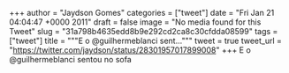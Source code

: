 
+++
author = "Jaydson Gomes"
categories = ["tweet"]
date = "Fri Jan 21 04:04:47 +0000 2011"
draft = false
image = "No media found for this Tweet"
slug = "31a798b4635edd8b9e292cd2ca8c30cfdda08599"
tags = ["tweet"]
title = """E o @guilhermeblanci sent..."""
tweet = true
tweet_url = "https://twitter.com/jaydson/status/28301957017899008"
+++
E o @guilhermeblanci sentou no sofa
